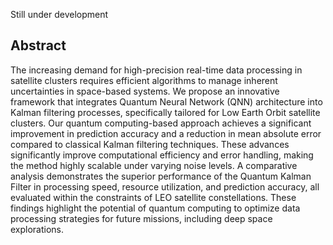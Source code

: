 Still under development
## Abstract ##
The increasing demand for high-precision real-time data processing in satellite clusters requires efficient algorithms to manage inherent uncertainties in space-based systems. We propose an innovative framework that integrates Quantum Neural Network (QNN) architecture into Kalman filtering processes, specifically tailored for Low Earth Orbit satellite clusters. Our quantum computing-based approach achieves a significant improvement in prediction accuracy and a reduction in mean absolute error compared to classical Kalman filtering techniques. These advances significantly improve computational efficiency and error handling, making the method highly scalable under varying noise levels. A comparative analysis demonstrates the superior performance of the Quantum Kalman Filter in processing speed, resource utilization, and prediction accuracy, all evaluated within the constraints of LEO satellite constellations. These findings highlight the potential of quantum computing to optimize data processing strategies for future missions, including deep space explorations.
